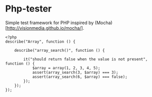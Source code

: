 # Php-tester

Simple test framework for PHP inspired by (Mocha)[http://visionmedia.github.io/mocha/].

	<?php
	describe("Array", function () {

	    describe("array_search()", function () {

	        it("should return false when the value is not present", function () {
	            $array = array(1, 2, 3, 4, 5);
	            assert(array_search(3, $array) === 3);
	            assert(array_search(6, $array) === false);
	        });
	    });
	});
